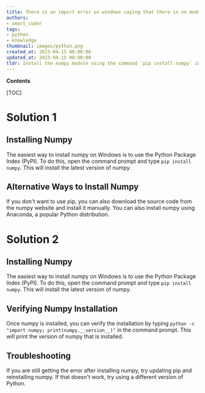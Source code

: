 ```yaml
---
title: There is an import error on windows saying that there is no module named numpy
authors:
- smart_coder
tags:
- python
- knowledge
thumbnail: images/python.png
created_at: 2023-04-15 00:00:00
updated_at: 2023-04-15 00:00:00
tldr: Install the numpy module using the command `pip install numpy` in the command line.
---
```


**Contents**

[TOC]

# Solution 1

## Installing Numpy

The easiest way to install numpy on Windows is to use the Python Package Index (PyPI). To do this, open the command prompt and type `pip install numpy`. This will install the latest version of numpy. 

## Alternative Ways to Install Numpy

If you don't want to use pip, you can also download the source code from the numpy website and install it manually. You can also install numpy using Anaconda, a popular Python distribution.

# Solution 2

## Installing Numpy

The easiest way to install numpy on Windows is to use the Python Package Index (PyPI). To do this, open the command prompt and type `pip install numpy`. This will install the latest version of numpy.

## Verifying Numpy Installation

Once numpy is installed, you can verify the installation by typing `python -c "import numpy; print(numpy.__version__)"` in the command prompt. This will print the version of numpy that is installed.

## Troubleshooting

If you are still getting the error after installing numpy, try updating pip and reinstalling numpy. If that doesn't work, try using a different version of Python.
